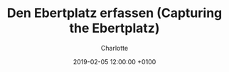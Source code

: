 ---
layout: post
author: "Charlotte"
date:   2019-02-05 12:00:00 +0100
title:  "Den Ebertplatz erfassen (Capturing the Ebertplatz)"
text: "The *Bad Image* of the Ebertplatz is particularly associated with the architecture of the square: the brutalism of the 70s with its many nooks and dark corners. But how is the square perceived, if one ignores these supposed disturbing factors i.e. how is the Ebertplatz perceived without a visual sense?

The tactile works are a representation of Ebertplatz from a blind perspective:
Blind people perceive their surroundings mainly with their hearing and sense of touch. The most important tool for the recording is the so-called *white cane*. The different techniques of using the stick (*Schleiftechnik*, „Tipptechnik“, etc.) are essential.
Factors, which can be disturbing for sighted people, such as furniture, entrances or noise are potential orientation points for non-sighted people that structure the square. These structures have been captured in the form of tactile maps by taking up the pendulum movement of the blind cane. 

Orientation is also provided by the sound resonance of the cane and gives an idea of the covered areas including the ceiling height or of the furniture on the square.
Particularly the confusion of the square becomes clear here: due to the numerous corners, the Ebertplatz is not tangible even after multiple visits. From the blind's point of view, the square is characterised by a missing centre and a labyrinth-like character."

imgMin: 

  - "https://raw.githubusercontent.com/Ebertplatz/images/master/05-02-2019-post-12/miniaturen/001.jpg"
  - "https://raw.githubusercontent.com/Ebertplatz/images/master/05-02-2019-post-12/miniaturen/002.jpg"
  - "https://raw.githubusercontent.com/Ebertplatz/images/master/05-02-2019-post-12/miniaturen/003.jpg"
  - "https://raw.githubusercontent.com/Ebertplatz/images/master/05-02-2019-post-12/miniaturen/004.jpg"
  - "https://raw.githubusercontent.com/Ebertplatz/images/master/05-02-2019-post-12/miniaturen/005.jpg"
  - "https://raw.githubusercontent.com/Ebertplatz/images/master/05-02-2019-post-12/miniaturen/006.jpg"
  - "https://raw.githubusercontent.com/Ebertplatz/images/master/05-02-2019-post-12/miniaturen/007.jpg"



imgOrig: 
  - "https://raw.githubusercontent.com/Ebertplatz/images/master/05-02-2019-post-12/originale/001.jpg"
  - "https://raw.githubusercontent.com/Ebertplatz/images/master/05-02-2019-post-12/originale/002.jpg"
  - "https://raw.githubusercontent.com/Ebertplatz/images/master/05-02-2019-post-12/originale/003.jpg"
  - "https://raw.githubusercontent.com/Ebertplatz/images/master/05-02-2019-post-12/originale/004.jpg"
  - "https://raw.githubusercontent.com/Ebertplatz/images/master/05-02-2019-post-12/originale/005.jpg"
  - "https://raw.githubusercontent.com/Ebertplatz/images/master/05-02-2019-post-12/originale/006.jpg"
  - "https://raw.githubusercontent.com/Ebertplatz/images/master/05-02-2019-post-12/originale/007.jpg"



---